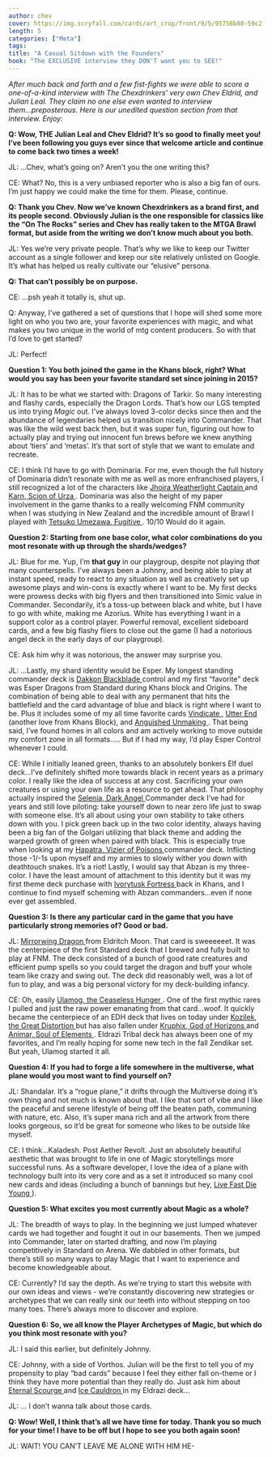 ```yaml
---
author: chev
cover: https://img.scryfall.com/cards/art_crop/front/9/5/95756b98-59c2-494d-9894-7406185ad144.jpg?1562807419
length: 5
categories: ["Meta"]
tags:
title: "A Casual Sitdown with the Founders"
hook: "The EXCLUSIVE interview they DON'T want you to SEE!"
---
```


_After much back and forth and a few fist-fights we were able to score a one-of-a-kind interview with The Chexdrinkers' very own Chev Eldrid, and Julian Leal. They claim no one else even wanted to interview them...preposterous. Here is our unedited question section from that interview. Enjoy:_

**Q: Wow, THE Julian Leal and Chev Eldrid? It’s so good to finally meet you! I’ve been following you guys ever since that welcome article and continue to come back two times a week!**

JL: ...Chev, what’s going on? Aren’t you the one writing this?

CE: What? No, this is a very unbiased reporter who is also a big fan of ours. I’m just happy we could make the time for them. Please, continue.

**Q: Thank you Chev. Now we’ve known Chexdrinkers as a brand first, and its people second. Obviously Julian is the one responsible for classics like the “On The Rocks” series and Chev has really taken to the MTGA Brawl format, but aside from the writing we don’t know much about you both.**

JL: Yes we’re very private people. That’s why we like to keep our Twitter account as a single follower and keep our site relatively unlisted on Google. It’s what has helped us really cultivate our “elusive” persona.

**Q: That can’t possibly be on purpose.**

CE: ...psh yeah it totally is, shut up.

Q: Anyway, I’ve gathered a set of questions that I hope will shed some more light on who you two are, your favorite experiences with magic, and what makes you two unique in the world of mtg content producers. So with that I’d love to get started?

JL: Perfect!

**Question 1: You both joined the game in the Khans block, right? What would you say has been your favorite standard set since joining in 2015?**

JL: It has to be what we started with: Dragons of Tarkir. So many interesting and flashy cards, especially the Dragon Lords. That’s how our LGS tempted us into trying _Magic_ out. I’ve always loved 3-color decks since then and the abundance of legendaries helped us transition nicely into Commander. That was like the wild west back then, but it was super fun, figuring out how to actually play and trying out innocent fun brews before we knew anything about ‘tiers’ and ‘metas’. It’s that sort of style that we want to emulate and recreate.

CE: I think I’d have to go with Dominaria. For me, even though the full history of Dominaria didn’t resonate with me as well as more enfranchised players, I still recognized a lot of the characters like
<a
	class="accented-link"
	target="_blank"
	href="https://scryfall.com/card/dom/197/jhoira-weatherlight-captain?utm_source=api"
	data-toggle="popover"
	data-placement="top"
	data-content="<img src='https://img.scryfall.com/cards/normal/front/7/3/73cf8c6b-1322-4bc5-a604-6e372607fae4.jpg?1588760041' width=100% height=100%>">
Jhoira Weatherlight Captain
</a> and
<a
	class="accented-link"
	target="_blank"
	href="https://scryfall.com/card/dom/1/karn-scion-of-urza?utm_source=api"
	data-toggle="popover"
	data-placement="top"
	data-content="<img src='https://img.scryfall.com/cards/normal/front/0/7/07a3d9e8-8597-498b-869c-cff79e0df516.jpg?1562730952' width=100% height=100%>">
Karn, Scion of Urza
</a>. Dominaria was also the height of my paper involvement in the game thanks to a really welcoming FNM community when I was studying in New Zealand and the incredible amount of Brawl I played with
<a
	class="accented-link"
	target="_blank"
	href="https://scryfall.com/card/dom/69/tetsuko-umezawa-fugitive?utm_source=api"
	data-toggle="popover"
	data-placement="top"
	data-content="<img src='https://img.scryfall.com/cards/normal/front/1/6/16185c50-f7b8-4cea-a129-dfad8e9df781.jpg?1591605108' width=100% height=100%>">
Tetsuko Umezawa, Fugitive
</a>. 10/10 Would do it again.

**Question 2: Starting from one base color, what color combinations do you most resonate with up through the shards/wedges?**

JL: Blue for me. Yup, I’m **that guy** in our playgroup, despite not playing _that_ many counterspells. I’ve always been a Johnny, and being able to play at instant speed, ready to react to any situation as well as creatively set up awesome plays and win-cons is exactly where I want to be. My first decks were prowess decks with big flyers and then transitioned into Simic value in Commander.
Secondarily, it’s a toss-up between black and white, but I have to go with white, making me Azorius. White has everything I want in a support color as a control player. Powerful removal, excellent sideboard cards, and a few big flashy fliers to close out the game (I had a notorious angel deck in the early days of our playgroup).

CE: Ask him why it was notorious, the answer may surprise you.

JL: ...Lastly, my shard identity would be Esper. My longest standing commander deck is
<a
	class="accented-link"
	target="_blank"
	href="https://scryfall.com/card/me1/143/dakkon-blackblade?utm_source=api"
	data-toggle="popover"
	data-placement="top"
	data-content="<img src='https://img.scryfall.com/cards/normal/front/2/3/235bbf86-02ad-497b-b698-e60930bbde9c.jpg?1559592413' width=100% height=100%>">
Dakkon Blackblade
</a> control and my first “favorite” deck was Esper Dragons from Standard during Khans block and Origins. The combination of being able to deal with any permanent that hits the battlefield and the card advantage of blue and black is right where I want to be. Plus it includes some of my all time favorite cards
<a
	class="accented-link"
	target="_blank"
	href="https://scryfall.com/card/a25/219/vindicate?utm_source=api"
	data-toggle="popover"
	data-placement="top"
	data-content="<img src='https://img.scryfall.com/cards/normal/front/1/6/1658f12b-8ac5-4d29-86d5-f20c4d5f7e48.jpg?1562433024' width=100% height=100%>">
Vindicate
</a>,
<a
	class="accented-link"
	target="_blank"
	href="https://scryfall.com/card/c18/193/utter-end?utm_source=api"
	data-toggle="popover"
	data-placement="top"
	data-content="<img src='https://img.scryfall.com/cards/normal/front/9/7/978c548e-adea-48c8-8af4-94cac2691a31.jpg?1592711174' width=100% height=100%>">
Utter End
</a> (another love from Khans Block), and
<a
	class="accented-link"
	target="_blank"
	href="https://scryfall.com/card/soi/242/anguished-unmaking?utm_source=api"
	data-toggle="popover"
	data-placement="top"
	data-content="<img src='https://img.scryfall.com/cards/normal/front/9/0/90ced4fa-6509-4f7a-9da7-efc70de6f90c.jpg?1576385327' width=100% height=100%>">
Anguished Unmaking
</a>.
That being said, I’ve found homes in all colors and am actively working to move outside my comfort zone in all formats….. But if I had my way, I’d play Esper Control whenever I could.

CE: While I initially leaned green, thanks to an absolutely bonkers Elf duel deck...I’ve definitely shifted more towards black in recent years as a primary color. I really like the idea of success at any cost. Sacrificing your own creatures or using your own life as a resource to get ahead. That philosophy actually inspired the
<a
	class="accented-link"
	target="_blank"
	href="https://scryfall.com/card/tpr/210/selenia-dark-angel?utm_source=api"
	data-toggle="popover"
	data-placement="top"
	data-content="<img src='https://img.scryfall.com/cards/normal/front/6/6/664b57e3-9476-4d6a-8301-5a2f96bcfbf7.jpg?1562429830' width=100% height=100%>">
Selenia, Dark Angel
</a> Commander deck I’ve had for years and still love piloting: take yourself down to near zero life just to swap with someone else. It’s all about using your own stability to take others down with you.
I pick green back up in the two color identity, always having been a big fan of the Golgari utilizing that black theme and adding the warped growth of green when paired with black. This is especially true when looking at my
<a
	class="accented-link"
	target="_blank"
	href="https://scryfall.com/card/akh/199/hapatra-vizier-of-poisons"
	data-toggle="popover"
	data-placement="top"
	data-content="<img src='https://img.scryfall.com/cards/normal/front/5/6/56fbbcc9-db23-4902-b0f7-cea78a2a36af.jpg?1543676055' width=100% height=100%>">
Hapatra, Vizier of Poisons
</a> commander deck. Inflicting those -1/-1s upon myself and my armies to slowly wither you down with deathtouch snakes. It’s a riot!
Lastly, I would say that Abzan is my three-color. I have the least amount of attachment to this identity but it was my first theme deck purchase with
<a
	class="accented-link"
	target="_blank"
	href="https://scryfall.com/card/pktk/179/ivorytusk-fortress"
	data-toggle="popover"
	data-placement="top"
	data-content="<img src='https://img.scryfall.com/cards/normal/front/6/1/61bf8fd7-a0bd-43f2-85c0-9b4ea06edcfc.jpg?1562701622' width=100% height=100%>">
Ivorytusk Fortress
</a> back in Khans, and I continue to find myself scheming with Abzan commanders...even if none ever get assembled.

**Question 3: Is there any particular card in the game that you have particularly strong memories of? Good or bad.**

JL: <a
	class="accented-link"
	target="_blank"
	href="https://scryfall.com/card/emn/136/mirrorwing-dragon?utm_source=api"
	data-toggle="popover"
	data-placement="top"
	data-content="<img src='https://img.scryfall.com/cards/normal/front/4/b/4b7e33a8-765b-4909-a5c6-5fe8f8774a51.jpg?1576384631' width=100% height=100%>">
Mirrorwing Dragon
</a> from Eldritch Moon. That card is sweeeeeet. It was the centerpiece of the first Standard deck that I brewed and fully built to play at FNM. The deck consisted of a bunch of good rate creatures and efficient pump spells so you could target the dragon and buff your whole team like crazy and swing out. The deck did reasonably well, was a lot of fun to play, and was a big personal victory for my deck-building infancy.

CE: Oh, easily
<a
	class="accented-link"
	target="_blank"
	href="https://scryfall.com/card/bfz/15/ulamog-the-ceaseless-hunger?utm_source=api"
	data-toggle="popover"
	data-placement="top"
	data-content="<img src='https://img.scryfall.com/cards/normal/front/1/1/1192f7a9-102e-4b3a-b154-18c8eb332217.jpg?1562899233' width=100% height=100%>">
Ulamog, the Ceaseless Hunger
</a>. One of the first mythic rares I pulled and just the raw power emanating from that card...woof. It quickly became the centerpiece of an EDH deck that lives on today under
<a
	class="accented-link"
	target="_blank"
	href="https://scryfall.com/card/ogw/4/kozilek-the-great-distortion?utm_source=api"
	data-toggle="popover"
	data-placement="top"
	data-content="<img src='https://img.scryfall.com/cards/normal/front/f/0/f06fc6e0-b22c-40d3-bb53-d5ec400d921c.jpg?1562943286' width=100% height=100%>">
Kozilek, the Great Distortion
</a> but has also fallen under
<a
	class="accented-link"
	target="_blank"
	href="https://scryfall.com/card/jou/152/kruphix-god-of-horizons?utm_source=api"
	data-toggle="popover"
	data-placement="top"
	data-content="<img src='https://img.scryfall.com/cards/normal/front/2/7/27427233-da58-45af-ade8-e0727929efaa.jpg?1593096427' width=100% height=100%>">
Kruphix, God of Horizons
</a> and
<a
	class="accented-link"
	target="_blank"
	href="https://scryfall.com/card/a25/196/animar-soul-of-elements?utm_source=api"
	data-toggle="popover"
	data-placement="top"
	data-content="<img src='https://img.scryfall.com/cards/normal/front/1/d/1df98d4a-0f11-4064-a113-54ab14b9b3eb.jpg?1562433472' width=100% height=100%>">
Animar, Soul of Elements
</a>. Eldrazi Tribal deck has always been one of my favorites, and I’m really hoping for some new tech in the fall Zendikar set. But yeah, Ulamog started it all.

**Question 4: If you had to forge a life somewhere in the multiverse, what plane would you most want to find yourself on?**

JL: Shandalar. It’s a “rogue plane,” it drifts through the Multiverse doing it’s own thing and not much is known about that. I like that sort of vibe and I like the peaceful and serene lifestyle of being off the beaten path, communing with nature, etc. Also, it’s super mana rich and all the artwork from there looks gorgeous, so it’d be great for someone who likes to be outside like myself.

CE: I think...Kaladesh. Post Aether Revolt. Just an absolutely beautiful aesthetic that was brought to life in one of Magic storytellings more successful runs. As a software developer, I love the idea of a plane with technology built into its very core and as a set it introduced so many cool new cards and ideas (including a bunch of bannings but hey,
<a
	class="accented-link"
	target="_blank"
	href="https://scryfall.com/card/kld/87/live-fast?utm_source=api"
	data-toggle="popover"
	data-placement="top"
	data-content="<img src='https://img.scryfall.com/cards/normal/front/a/d/ad0bb8da-ad05-43d9-aba3-d917744168fe.jpg?1576381709' width=100% height=100%>">
Live Fast
</a>
<a
	class="accented-link"
	target="_blank"
	href="https://scryfall.com/card/kld/76/die-young?utm_source=api"
	data-toggle="popover"
	data-placement="top"
	data-content="<img src='https://img.scryfall.com/cards/normal/front/d/a/daf7bb52-013f-4d8d-b4ea-53d1fa4bb694.jpg?1576381572' width=100% height=100%>">
Die Young
</a>).

**Question 5: What excites you most currently about Magic as a whole?**

JL: The breadth of ways to play. In the beginning we just lumped whatever cards we had together and fought it out in our basements. Then we jumped into Commander, later on started drafting, and now I’m playing competitively in Standard on Arena. We dabbled in other formats, but there’s still so many ways to play Magic that I want to experience and become knowledgeable about.

CE: Currently? I’d say the depth. As we’re trying to start this website with our own ideas and views - we’re constantly discovering new strategies or archetypes that we can really sink our teeth into without stepping on too many toes. There’s always more to discover and explore.

**Question 6: So, we all know the Player Archetypes of Magic, but which do you think most resonate with you?**

JL: I said this earlier, but definitely Johnny.

CE: Johnny, with a side of Vorthos. Julian will be the first to tell you of my propensity to play “bad cards” because I feel they either fall on-theme or I think they have more potential than they really do. Just ask him about
<a
	class="accented-link"
	target="_blank"
	href="https://scryfall.com/card/emn/7/eternal-scourge?utm_source=api"
	data-toggle="popover"
	data-placement="top"
	data-content="<img src='https://img.scryfall.com/cards/normal/front/1/3/13ce52f5-6d49-4d44-a3d7-925340de8406.jpg?1576383733' width=100% height=100%>">
Eternal Scourge
</a> and
<a
	class="accented-link"
	target="_blank"
	href="https://scryfall.com/card/me4/206/ice-cauldron?utm_source=api"
	data-toggle="popover"
	data-placement="top"
	data-content="<img src='https://img.scryfall.com/cards/normal/front/5/f/5fad0f0f-b302-4f97-9cbb-a66dbfc57bae.jpg?1562917545' width=100% height=100%>">
Ice Cauldron
</a> in my Eldrazi deck…

JL: … I don’t wanna talk about those cards.

**Q: Wow! Well, I think that’s all we have time for today. Thank you so much for your time! I have to be off but I hope to see you both again soon!**

JL: WAIT! YOU CAN’T LEAVE ME ALONE WITH HIM HE-
